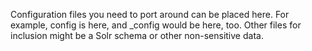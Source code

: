 Configuration files you need to port around can be placed here. For example, config is here, and _config would be here, too. Other files for inclusion might be a Solr schema or other non-sensitive data. 
